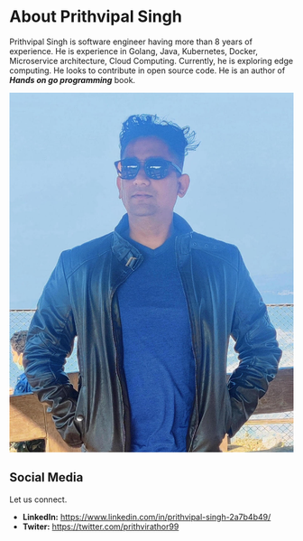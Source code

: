 # About Prithvipal Singh


Prithvipal Singh is software engineer having more than 8 years of experience. He is experience in Golang, Java, Kubernetes, Docker, Microservice architecture, Cloud Computing. Currently, he is exploring edge computing. He looks to contribute in open source code. He is an author of ***Hands on go programming*** book. 

![](resources/my_photo.jpeg)

## Social Media
Let us connect.

- **LinkedIn:** https://www.linkedin.com/in/prithvipal-singh-2a7b4b49/
- **Twiter:** https://twitter.com/prithvirathor99

